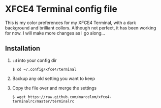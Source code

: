 # XFCE4 Terminal config file

This is my color preferences for my XFCE4 Terminal, with a dark background and brilliant collors. Although not perfect, it has been working for now. I will make more changes as I go along...


## Installation

1. `cd` into your config dir

   ```
   $ cd ~/.config/xfce4/terminal
   ```

2. Backup any old setting you want to keep
3. Copy the file over and merge the settings

   ```
   $ wget https://raw.github.com/marcelom/xfce4-terminalrc/master/terminalrc
   ```
